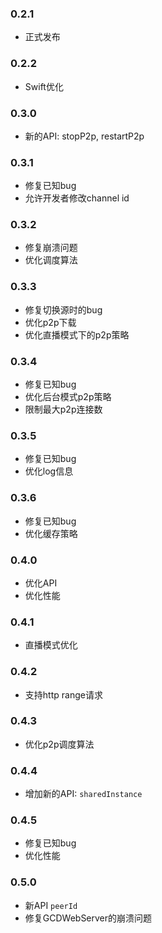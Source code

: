 
### 0.2.1
- 正式发布

### 0.2.2
- Swift优化

### 0.3.0
- 新的API: stopP2p, restartP2p 

### 0.3.1
- 修复已知bug
- 允许开发者修改channel id

### 0.3.2
- 修复崩溃问题
- 优化调度算法

### 0.3.3
- 修复切换源时的bug
- 优化p2p下载
- 优化直播模式下的p2p策略

### 0.3.4
- 修复已知bug
- 优化后台模式p2p策略
- 限制最大p2p连接数

### 0.3.5
- 修复已知bug
- 优化log信息

### 0.3.6
- 修复已知bug
- 优化缓存策略

### 0.4.0
- 优化API
- 优化性能

### 0.4.1
- 直播模式优化

### 0.4.2
- 支持http range请求

### 0.4.3
- 优化p2p调度算法

### 0.4.4
- 增加新的API: `sharedInstance`

### 0.4.5
- 修复已知bug
- 优化性能

### 0.5.0
- 新API `peerId`
- 修复GCDWebServer的崩溃问题